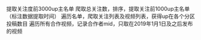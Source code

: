提取关注度前3000up主名单
爬取总关注数，排序，提取关注前1000up主名单（标注数据提取时间）
遍历名单，爬取关注列表及视频列表，获得up在各个分区投稿数目
遍历所有合作视频，记录合作者mid，只取在2019年1月1日及之后发布的视频

